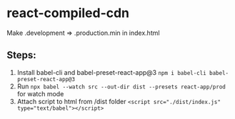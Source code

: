 # react-compiled-cdn
Make .development => .production.min in index.html

## Steps:

1. Install babel-cli and babel-preset-react-app@3 `npm i babel-cli babel-preset-react-app@3`
2. Run `npx babel --watch src --out-dir dist --presets react-app/prod` for watch mode
3. Attach script to html from /dist folder `<script src="./dist/index.js" type="text/babel"></script>`
